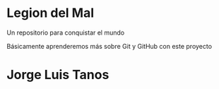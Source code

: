 # Legion del Mal
Un repositorio para conquistar el mundo

Básicamente aprenderemos más sobre Git y GitHub con este proyecto


# Jorge Luis Tanos

